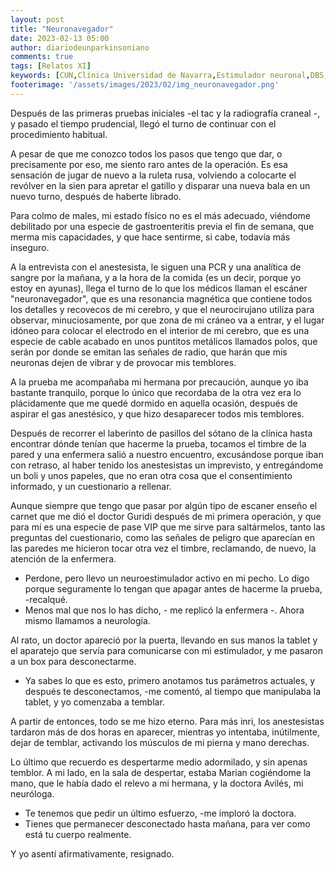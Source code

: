 ```yaml
---
layout: post
title: "Neuronavegador"
date: 2023-02-13 05:00
author: diariodeunparkinsoniano
comments: true
tags: [Relatos XI] 
keywords: [CUN,Clínica Universidad de Navarra,Estimulador neuronal,DBS,Deep Brain Stimulation,neuronavegador]
footerimage: '/assets/images/2023/02/img_neuronavegador.png'
---
```

Después de las primeras pruebas iniciales -el tac y la radiografía craneal -, y pasado el tiempo prudencial, llegó el turno de continuar con el procedimiento habitual.

A pesar de que me conozco todos los pasos que tengo que dar, o precisamente por eso, me siento raro antes de la operación.
Es esa sensación de jugar de nuevo a la ruleta rusa, volviendo a colocarte el revólver en la sien para apretar el gatillo y disparar una nueva bala en un nuevo turno, después de haberte librado.

Para colmo de males, mi estado físico no es el más adecuado, viéndome debilitado por una especie de gastroenteritis previa el fin de semana, que merma mis capacidades, y que hace sentirme, si cabe, todavía más inseguro.

A la entrevista con el anestesista, le siguen una PCR y una analítica de sangre por la mañana, y a la hora de la comida (es un decir, porque yo estoy en ayunas), llega el turno de lo que los médicos llaman el escáner "neuronavegador", que es una resonancia magnética que contiene todos los detalles y recovecos de mi cerebro, y que el neurocirujano utiliza para observar, minuciosamente, por que zona de mi cráneo va a entrar, y el lugar idóneo para colocar el electrodo en el interior de mi cerebro, que es una especie de cable acabado en unos puntitos metálicos llamados polos, que serán por donde se emitan las señales de radio, que harán que mis neuronas dejen de vibrar y de provocar mis temblores.

A la prueba me acompañaba mi hermana por precaución, aunque yo iba bastante tranquilo, porque lo único que recordaba de la otra vez era lo plácidamente que me quedé dormido en aquella ocasión, después de aspirar el gas anestésico, y que hizo desaparecer todos mis temblores.

Después de recorrer el laberinto de pasillos del sótano de la clínica hasta encontrar dónde tenían que hacerme la prueba, tocamos el timbre de la pared y una enfermera salió a nuestro encuentro, excusándose porque iban con retraso, al haber tenido los anestesistas un imprevisto, y entregándome un boli y unos papeles, que no eran otra cosa que el consentimiento informado, y un cuestionario a rellenar.

Aunque siempre que tengo que pasar por algún tipo de escaner enseño el carnet que me dió el doctor Guridi después de mi primera operación, y que para mí es una especie de pase VIP que me sirve para saltármelos, tanto las preguntas del cuestionario, como las señales de peligro que aparecían en las paredes me hicieron tocar otra vez el timbre, reclamando, de nuevo, la atención de la enfermera.

- Perdone, pero llevo un neuroestimulador activo en mi pecho. Lo digo porque seguramente lo tengan que apagar antes de hacerme la prueba, -recalqué.
- Menos mal que nos lo has dicho, - me replicó la enfermera -. Ahora mismo llamamos a neurología.
  
Al rato, un doctor apareció por la puerta, llevando en sus manos la tablet y el aparatejo que servía para comunicarse con mi estimulador, y me pasaron a un box para desconectarme.

- Ya sabes lo que es esto, primero anotamos tus parámetros actuales, y después te desconectamos, -me comentó, al tiempo que manipulaba la tablet, y yo comenzaba a temblar.

A partir de entonces, todo se me hizo eterno.
Para más inri, los anestesistas tardaron más de dos horas en aparecer, mientras yo intentaba, inútilmente, dejar de temblar, activando los músculos de mi pierna y mano derechas.

Lo último que recuerdo es despertarme medio adormilado, y sin apenas temblor. A mi lado, en la sala de despertar, estaba Marian cogiéndome la mano, que le había dado el relevo a mi hermana, y la doctora Avilés, mi neuróloga.

- Te tenemos que pedir un último esfuerzo, -me imploró la doctora. 
- Tienes que permanecer desconectado hasta mañana, para ver como está tu cuerpo realmente.

Y yo asentí afirmativamente, resignado.
